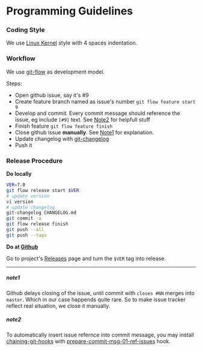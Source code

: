 # Programming Guidelines

### Coding Style
We use [Linux Kernel](https://www.kernel.org/doc/Documentation/CodingStyle)
style with 4 spaces indentation.
### Workflow
We use [git-flow](http://jeffkreeftmeijer.com/2010/why-arent-you-using-git-flow/) as development model.

Steps:
 * Open github issue, say it's #9
 * Create feature branch named as issue's number
   `git flow feature start 9`
 * Develop and commit. Every commit message should reference the issue, eg
   include `[#9]` text. See [Note2](#note2) for helpfull stuff
 * Finish feature `git flow feature finish`
 * Close github issue **manually**. See [Note1](#note1) for explanation.
 * Update changelog with [git-changelog](https://github.com/aanatoly/git-changelog)
 * Push it

### Release Procedure

**Do locally**

```bash
VER=7.0
git flow release start $VER
# update version
vi version
# update changelog
git-changelog CHANGELOG.md
git commit -a
git flow release finish
git push --all
git push --tags
```


**Do at [Github](https://github.com/)**

Go to project's [Releases](https://github.com/aanatoly/fbpanel/releases) page and turn the `$VER` tag into release.

-------

##### note1
Github delays closing of the issue, until commit with `closes #NN` merges into
`master`. Which in our case happends quite rare. So to make issue tracker
reflect real situation, we close it manually.

##### note2
To automatically insert issue refernce into commit message, you may
install [chaining-git-hooks](https://github.com/aanatoly/chaining-git-hooks)
with [prepare-commit-msg-01-ref-issues](https://github.com/aanatoly/chaining-git-hooks/blob/master/prepare-commit-msg-01-ref-issues) hook.
